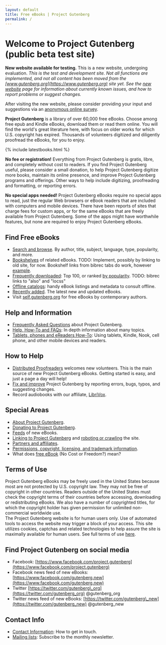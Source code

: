 ```yaml
---
layout: default
title: Free eBooks | Project Gutenberg
permalink: /
---
```


Welcome to Project Gutenberg (public beta test site)
====================================================

**New website available for testing.** This is a new website, undergoing evaluation. *This is the test and development site. Not all functions are implemented, and not all content has been moved from the [www.gutenberg.org](https://www.gutenberg.org) site yet. See the [new website](/help/new_website) page for information about currently known issues, and how to report problems or suggest changes.*

After visiting the new website, please consider providing your input and suggestions via an [anonymous online survey](https://docs.google.com/forms/d/e/1FAIpQLSdY8XVj8n5CVpo3Dref2mkiqnK2jmeBJBF0IKntupuxcEeK4g/viewform). 

**Project Gutenberg** is a library of over 60,000 free eBooks. Choose among free epub and Kindle eBooks, download them or read them online. You will find the world's great literature here, with focus on older works for which U.S. copyright has expired. Thousands of volunteers digitized and diligently proofread the eBooks, for you to enjoy. 

{% include latestbooks.html %}

**No fee or registration!** Everything from Project Gutenberg is gratis, libre, and completely without cost to readers. If you find Project Gutenberg useful, please consider a small donation, to help Project Gutenberg digitize more books, maintain its online presence, and improve Project Gutenberg programs and offerings. Other ways to help include digitizing, proofreading and formatting, or reporting errors.

**No special apps needed!** Project Gutenberg eBooks require no special apps to read, just the regular Web browsers or eBook readers that are included with computers and mobile devices. There have been reports of sites that charge fees for custom apps, or for the same eBooks that are freely available from Project Gutenberg. Some of the apps might have worthwhile features, but none are required to enjoy Project Gutenberg eBooks. 

## Find Free eBooks

- [Search and browse](/ebooks/). By author, title, subject, language, type, popularity, and more.
- [Bookshelves](/ebooks/bookshelf/) of related eBooks. TODO: Implement, possibly by linking to old site, for now. Bookshelf links from bibrec tabs do work, however [example](/ebooks/76).
- [Frequently downloaded](/browse/scores/top): Top 100, or ranked [by popularity](/ebooks/search/?sort_order=downloads). TODO: bibrec links to "also" and "locss"
- [Offline catalogs](/ebooks/offline_catalogs.html): handy eBook listings and metadata to consult offline.
- [Recently added](/ebooks/search/?query=&submit_search=Search&sort_order=release_date). The latest new and updated eBooks.
- Visit [self.gutenberg.org](http://self.gutenberg.org) for free eBooks by contemporary authors.

## Help and Information

- [Frequently Asked Questions](/help/faq.html) about Project Gutenberg.
- [Help, How-To and FAQs](/help/): In depth information about many topics.
- [Tablets, phones and eReaders How-To](/help/mobile.html): Using tablets, Kindle, Nook, cell phone, and other mobile devices and readers.

## How to Help

- [Distributed Proofreaders](https://www.pgdp.net) welcomes new volunteers. This is the main source of new Project Gutenberg eBooks. Getting started is easy, and just a page a day will help!
- [Fix and improve](/help/errata.html) Project Gutenberg by reporting errors, bugs, typos, and suggesting changes.
- Record audiobooks with our affiliate, [LibriVox](https://librivox.org).


## Special Areas

- [About Project Gutenberg](/about/).
- [Donating to Project Gutenberg](/donate/).
- [Feeds](/ebooks/feeds.html) of new eBooks.
- [Linking to Project Gutenberg](/policy/linking.html) and [roboting or crawling](/policy/robot_access.html) the site.
- [Partners and affiliates](/about/partners_affiliates.html).
- [Permissions, copyright, licensing, and trademark information](/policy/permission.html).
- What does [free eBook](/about/background/free_ebook.html) (No Cost or Freedom?) mean?

## Terms of Use

<div class="box_shadow">
Project Gutenberg eBooks may be freely used in the United States because most are not protected by U.S. copyright law. They may not be free of copyright in other countries. Readers outside of the United States must check the copyright terms of their countries before accessing, downloading or redistributing eBooks. We also have a number of copyrighted titles, for which the copyright holder has given permission for unlimited non-commercial worldwide use.
</div>

<div class="box_shadow">
The Project Gutenberg website is for human users only. Use of automated tools to access the website may trigger a block of your access. This site utilizes cookies, captchas and related technologies to help assure the site is maximally available for human users. See full terms of use <a href="/policy/terms_of_use.html">here</a>.
</div>

## Find Project Gutenberg on social media
- Facebook: [https://www.facebook.com/project.gutenberg](https://www.facebook.com/project.gutenberg)
- Facebook news feed of new eBooks: [https://www.facebook.com/gutenberg.new](https://www.facebook.com/gutenberg.new)
- Twitter  [https://twitter.com/gutenberg\_org](https://twitter.com/gutenberg_org) @gutenberg\_org
- Twitter news feed of new eBooks: [https://twitter.com/gutenberg\_new](https://twitter.com/gutenberg_new) @gutenberg\_new  

## Contact Info

- [Contact Information](/about/contact_information.html): How to get in touch.
- [Mailing lists](https://lists.pglaf.org/): Subscribe to the monthly newsletter.

